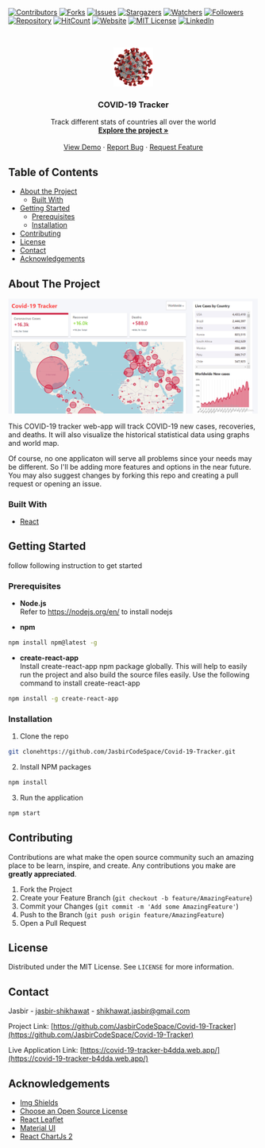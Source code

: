 <!-- PROJECT SHIELDS -->
<!--
*** I'm using markdown "reference style" links for readability.
*** Reference links are enclosed in brackets [ ] instead of parentheses ( ).
*** See the bottom of this document for the declaration of the reference variables
*** for contributors-url, forks-url, etc. This is an optional, concise syntax you may use.
*** https://www.markdownguide.org/basic-syntax/#reference-style-links
-->

[![Contributors][contributors-shield]][contributors-url]
[![Forks][forks-shield]][forks-url]
[![Issues][issues-shield]][issues-url]
[![Stargazers][stars-shield]][stars-url]
[![Watchers][watchers-shield]][watchers-url]
[![Followers][follow-shield]][follow-url]
[![Repository][repo-shield]][repo-url]
[![HitCount][hits-shield]][hits-url]
[![Website][website-shield]][website-url]
[![MIT License][license-shield]][license-url]
[![LinkedIn][linkedin-shield]][linkedin-url]


<!-- PROJECT LOGO -->
<br />
<p align="center">
  <a href="https://github.com/JasbirCodeSpace/Covid-19-Tracker">
    <img src="covid-19-tracker/public/logo192.png" alt="Logo" width="80" height="80">
  </a>

  <h3 align="center">COVID-19 Tracker</h3>

  <p align="center">
    Track different stats of countries all over the world
    <br />
    <a href="https://github.com/JasbirCodeSpace/Covid-19-Tracke"><strong>Explore the project »</strong></a>
    <br />
    <br />
    <a href="https://covid-19-tracker-b4dda.web.app/">View Demo</a>
    ·
    <a href="https://github.com/JasbirCodeSpace/Covid-19-Tracker/issues">Report Bug</a>
    ·
    <a href="https://github.com/JasbirCodeSpace/Covid-19-Tracker/issues">Request Feature</a>
  </p>
</p>

<!-- TABLE OF CONTENTS -->

## Table of Contents

- [About the Project](#about-the-project)
  - [Built With](#built-with)
- [Getting Started](#getting-started)
  - [Prerequisites](#prerequisites)
  - [Installation](#installation)
- [Contributing](#contributing)
- [License](#license)
- [Contact](#contact)
- [Acknowledgements](#acknowledgements)

<!-- ABOUT THE PROJECT -->

## About The Project

[![COVID-19 Screen Shot][product-screenshot]](https://covid-19-tracker-b4dda.web.app/)

This COVID-19 tracker web-app will track COVID-19 new cases, recoveries, and deaths. It will also visualize the historical statistical data using graphs and world map.

Of course, no one applicaton will serve all problems since your needs may be different. So I'll be adding more features and options in the near future. You may also suggest changes by forking this repo and creating a pull request or opening an issue.

### Built With
- [React](https://reactjs.org/)



<!-- GETTING STARTED -->

## Getting Started
follow following instruction to get started

### Prerequisites

- <strong>Node.js</strong> <br />
Refer to https://nodejs.org/en/ to install nodejs

- <strong>npm</strong>

```sh
npm install npm@latest -g
```
- <strong>create-react-app</strong> <br />
Install create-react-app npm package globally. This will help to easily run the project and also build the source files easily. Use the following command to install create-react-app

```bash
npm install -g create-react-app
```

### Installation

1. Clone the repo

```sh
git clonehttps://github.com/JasbirCodeSpace/Covid-19-Tracker.git
```

2. Install NPM packages

```sh
npm install
```
3. Run the application

```sh
npm start
```

## Contributing

Contributions are what make the open source community such an amazing place to be learn, inspire, and create. Any contributions you make are **greatly appreciated**.

1. Fork the Project
2. Create your Feature Branch (`git checkout -b feature/AmazingFeature`)
3. Commit your Changes (`git commit -m 'Add some AmazingFeature'`)
4. Push to the Branch (`git push origin feature/AmazingFeature`)
5. Open a Pull Request

<!-- LICENSE -->

## License

Distributed under the MIT License. See `LICENSE` for more information.

<!-- CONTACT -->

## Contact

Jasbir - [jasbir-shikhawat](https://www.linkedin.com/in/jasbir-shikhawat/) - shikhawat.jasbir@gmail.com

Project Link: [https://github.com/JasbirCodeSpace/Covid-19-Tracker](https://github.com/JasbirCodeSpace/Covid-19-Tracker)

Live Application Link: [https://covid-19-tracker-b4dda.web.app/](https://covid-19-tracker-b4dda.web.app/)

<!-- ACKNOWLEDGEMENTS -->

## Acknowledgements

- [Img Shields](https://shields.io)
- [Choose an Open Source License](https://choosealicense.com)
- [React Leaflet](https://react-leaflet.js.org/)
- [Material UI](https://material-ui.com/)
- [React ChartJs 2](https://github.com/jerairrest/react-chartjs-2)

<!-- MARKDOWN LINKS & IMAGES -->
<!-- https://www.markdownguide.org/basic-syntax/#reference-style-links -->

[contributors-shield]: https://img.shields.io/github/contributors/JasbirCodeSpace/Covid-19-Tracker.svg?style=flat-square
[contributors-url]: https://github.com/JasbirCodeSpace/Covid-19-Tracker/graphs/contributors
[forks-shield]: https://img.shields.io/github/forks/JasbirCodeSpace/Covid-19-Tracker.svg?style=flat-square
[forks-url]: https://github.com/JasbirCodeSpace/Covid-19-Tracker/network/members
[stars-shield]: https://img.shields.io/github/stars/JasbirCodeSpace/Covid-19-Tracker.svg?style=flat-square
[stars-url]: https://github.com/JasbirCodeSpace/Covid-19-Tracker/stargazers
[watchers-shield]: https://img.shields.io/github/watchers/JasbirCodeSpace/Covid-19-Tracker?style=flat-square
[watchers-url]: https://github.com/JasbirCodeSpace/Covid-19-Tracker/watchers
[issues-shield]: https://img.shields.io/github/issues/JasbirCodeSpace/Covid-19-Tracker.svg?style=flat-square
[issues-url]: https://github.com/JasbirCodeSpace/Covid-19-Tracker/issues
[follow-shield]: https://img.shields.io/github/followers/JasbirCodeSpace?style=flat-square
[follow-url]: https://github.com/user/following/JasbirCodeSpace
[hits-shield]: http://hits.dwyl.com/JasbirCodeSpace/Covid-19-Tracker.svg
[hits-url]: http://hits.dwyl.com/JasbirCodeSpace/Covid-19-Tracker
[repo-shield]: https://img.shields.io/github/repo-size/JasbirCodeSpace/Covid-19-Tracker?style=flat-square
[repo-url]: https://github.com/JasbirCodeSpace/Covid-19-Tracker
[website-shield]: https://img.shields.io/website?style=flat-square&url=https%3A%2F%2Fcovid-19-tracker-b4dda.web.app
[website-url]: https://covid-19-tracker-b4dda.web.app/
[license-shield]: https://img.shields.io/github/license/JasbirCodeSpace/Covid-19-Tracker?style=flat-square
[license-url]: https://github.com/JasbirCodeSpace/Covid-19-Tracker/blob/master/LICENSE
[linkedin-shield]: https://img.shields.io/badge/-LinkedIn-black.svg?style=flat-square&logo=linkedin&colorB=555
[linkedin-url]: https://www.linkedin.com/in/jasbir-shikhawat
[product-screenshot]: covid-19-tracker/public/screenshot.png
